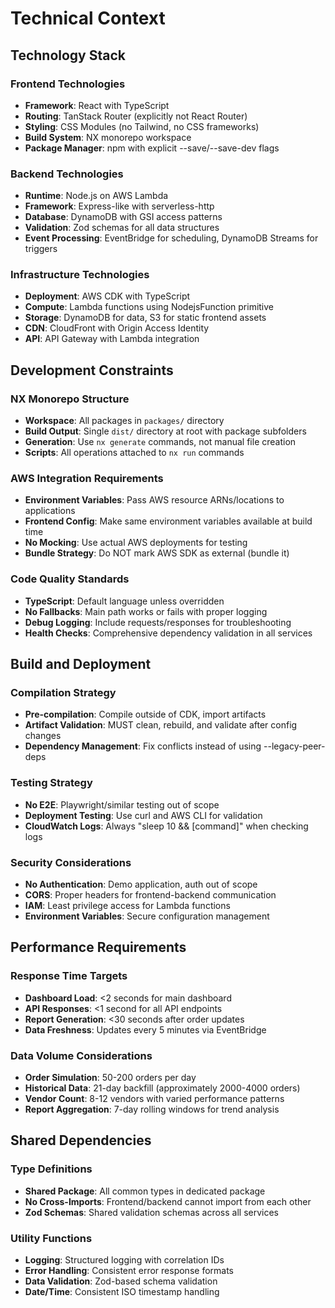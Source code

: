 # Technical Context

## Technology Stack

### Frontend Technologies
- **Framework**: React with TypeScript
- **Routing**: TanStack Router (explicitly not React Router)
- **Styling**: CSS Modules (no Tailwind, no CSS frameworks)
- **Build System**: NX monorepo workspace
- **Package Manager**: npm with explicit --save/--save-dev flags

### Backend Technologies
- **Runtime**: Node.js on AWS Lambda
- **Framework**: Express-like with serverless-http
- **Database**: DynamoDB with GSI access patterns
- **Validation**: Zod schemas for all data structures
- **Event Processing**: EventBridge for scheduling, DynamoDB Streams for triggers

### Infrastructure Technologies
- **Deployment**: AWS CDK with TypeScript
- **Compute**: Lambda functions using NodejsFunction primitive
- **Storage**: DynamoDB for data, S3 for static frontend assets
- **CDN**: CloudFront with Origin Access Identity
- **API**: API Gateway with Lambda integration

## Development Constraints

### NX Monorepo Structure
- **Workspace**: All packages in `packages/` directory
- **Build Output**: Single `dist/` directory at root with package subfolders
- **Generation**: Use `nx generate` commands, not manual file creation
- **Scripts**: All operations attached to `nx run` commands

### AWS Integration Requirements
- **Environment Variables**: Pass AWS resource ARNs/locations to applications
- **Frontend Config**: Make same environment variables available at build time
- **No Mocking**: Use actual AWS deployments for testing
- **Bundle Strategy**: Do NOT mark AWS SDK as external (bundle it)

### Code Quality Standards
- **TypeScript**: Default language unless overridden
- **No Fallbacks**: Main path works or fails with proper logging
- **Debug Logging**: Include requests/responses for troubleshooting
- **Health Checks**: Comprehensive dependency validation in all services

## Build and Deployment

### Compilation Strategy
- **Pre-compilation**: Compile outside of CDK, import artifacts
- **Artifact Validation**: MUST clean, rebuild, and validate after config changes
- **Dependency Management**: Fix conflicts instead of using --legacy-peer-deps

### Testing Strategy
- **No E2E**: Playwright/similar testing out of scope
- **Deployment Testing**: Use curl and AWS CLI for validation
- **CloudWatch Logs**: Always "sleep 10 && [command]" when checking logs

### Security Considerations
- **No Authentication**: Demo application, auth out of scope
- **CORS**: Proper headers for frontend-backend communication
- **IAM**: Least privilege access for Lambda functions
- **Environment Variables**: Secure configuration management

## Performance Requirements

### Response Time Targets
- **Dashboard Load**: <2 seconds for main dashboard
- **API Responses**: <1 second for all API endpoints
- **Report Generation**: <30 seconds after order updates
- **Data Freshness**: Updates every 5 minutes via EventBridge

### Data Volume Considerations
- **Order Simulation**: 50-200 orders per day
- **Historical Data**: 21-day backfill (approximately 2000-4000 orders)
- **Vendor Count**: 8-12 vendors with varied performance patterns
- **Report Aggregation**: 7-day rolling windows for trend analysis

## Shared Dependencies

### Type Definitions
- **Shared Package**: All common types in dedicated package
- **No Cross-Imports**: Frontend/backend cannot import from each other
- **Zod Schemas**: Shared validation schemas across all services

### Utility Functions
- **Logging**: Structured logging with correlation IDs
- **Error Handling**: Consistent error response formats
- **Data Validation**: Zod-based schema validation
- **Date/Time**: Consistent ISO timestamp handling
